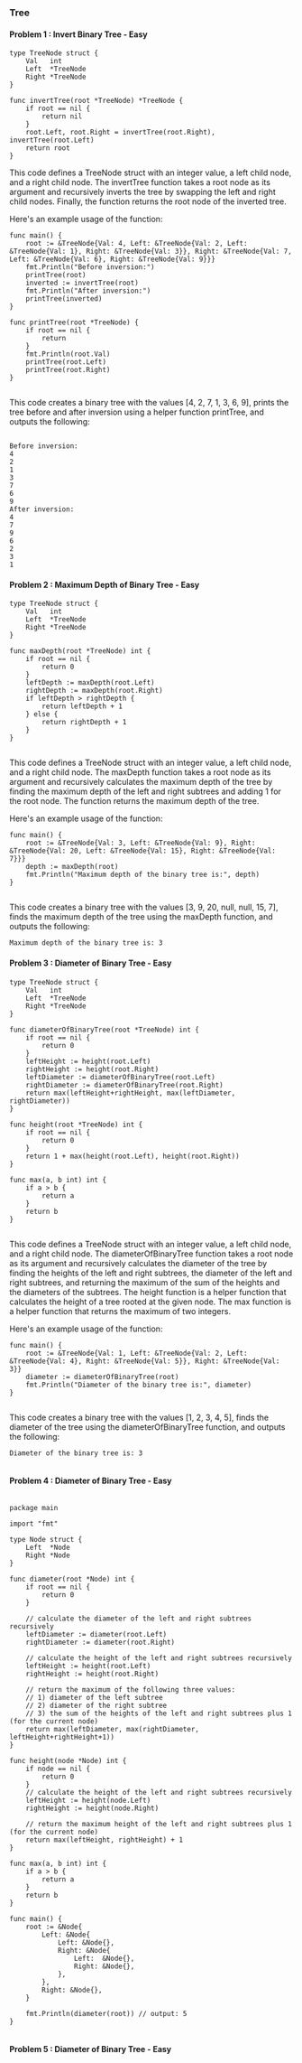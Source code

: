 ### Tree

#### Problem 1 : Invert Binary Tree -  Easy

```
type TreeNode struct {
    Val   int
    Left  *TreeNode
    Right *TreeNode
}

func invertTree(root *TreeNode) *TreeNode {
    if root == nil {
        return nil
    }
    root.Left, root.Right = invertTree(root.Right), invertTree(root.Left)
    return root
}

```

This code defines a TreeNode struct with an integer value, a left child node, and a right child node. The invertTree function takes a root node as its argument and recursively inverts the tree by swapping the left and right child nodes. Finally, the function returns the root node of the inverted tree.

Here's an example usage of the function:


```
func main() {
    root := &TreeNode{Val: 4, Left: &TreeNode{Val: 2, Left: &TreeNode{Val: 1}, Right: &TreeNode{Val: 3}}, Right: &TreeNode{Val: 7, Left: &TreeNode{Val: 6}, Right: &TreeNode{Val: 9}}}
    fmt.Println("Before inversion:")
    printTree(root)
    inverted := invertTree(root)
    fmt.Println("After inversion:")
    printTree(inverted)
}

func printTree(root *TreeNode) {
    if root == nil {
        return
    }
    fmt.Println(root.Val)
    printTree(root.Left)
    printTree(root.Right)
}


```
This code creates a binary tree with the values [4, 2, 7, 1, 3, 6, 9], prints the tree before and after inversion using a helper function printTree, and outputs the following:

```

Before inversion:
4
2
1
3
7
6
9
After inversion:
4
7
9
6
2
3
1

```



#### Problem 2 : Maximum Depth of Binary Tree -  Easy

```
type TreeNode struct {
    Val   int
    Left  *TreeNode
    Right *TreeNode
}

func maxDepth(root *TreeNode) int {
    if root == nil {
        return 0
    }
    leftDepth := maxDepth(root.Left)
    rightDepth := maxDepth(root.Right)
    if leftDepth > rightDepth {
        return leftDepth + 1
    } else {
        return rightDepth + 1
    }
}


```

This code defines a TreeNode struct with an integer value, a left child node, and a right child node. The maxDepth function takes a root node as its argument and recursively calculates the maximum depth of the tree by finding the maximum depth of the left and right subtrees and adding 1 for the root node. The function returns the maximum depth of the tree.

Here's an example usage of the function:


```
func main() {
    root := &TreeNode{Val: 3, Left: &TreeNode{Val: 9}, Right: &TreeNode{Val: 20, Left: &TreeNode{Val: 15}, Right: &TreeNode{Val: 7}}}
    depth := maxDepth(root)
    fmt.Println("Maximum depth of the binary tree is:", depth)
}


```
This code creates a binary tree with the values [3, 9, 20, null, null, 15, 7], finds the maximum depth of the tree using the maxDepth function, and outputs the following:

```
Maximum depth of the binary tree is: 3

```



#### Problem 3 : Diameter of Binary Tree -  Easy


```
type TreeNode struct {
    Val   int
    Left  *TreeNode
    Right *TreeNode
}

func diameterOfBinaryTree(root *TreeNode) int {
    if root == nil {
        return 0
    }
    leftHeight := height(root.Left)
    rightHeight := height(root.Right)
    leftDiameter := diameterOfBinaryTree(root.Left)
    rightDiameter := diameterOfBinaryTree(root.Right)
    return max(leftHeight+rightHeight, max(leftDiameter, rightDiameter))
}

func height(root *TreeNode) int {
    if root == nil {
        return 0
    }
    return 1 + max(height(root.Left), height(root.Right))
}

func max(a, b int) int {
    if a > b {
        return a
    }
    return b
}


```
This code defines a TreeNode struct with an integer value, a left child node, and a right child node. The diameterOfBinaryTree function takes a root node as its argument and recursively calculates the diameter of the tree by finding the heights of the left and right subtrees, the diameter of the left and right subtrees, and returning the maximum of the sum of the heights and the diameters of the subtrees. The height function is a helper function that calculates the height of a tree rooted at the given node. The max function is a helper function that returns the maximum of two integers.

Here's an example usage of the function:

```
func main() {
    root := &TreeNode{Val: 1, Left: &TreeNode{Val: 2, Left: &TreeNode{Val: 4}, Right: &TreeNode{Val: 5}}, Right: &TreeNode{Val: 3}}
    diameter := diameterOfBinaryTree(root)
    fmt.Println("Diameter of the binary tree is:", diameter)
}


```

This code creates a binary tree with the values [1, 2, 3, 4, 5], finds the diameter of the tree using the diameterOfBinaryTree function, and outputs the following:

```
Diameter of the binary tree is: 3


```

#### Problem 4 : Diameter of Binary Tree -  Easy


```

package main

import "fmt"

type Node struct {
    Left  *Node
    Right *Node
}

func diameter(root *Node) int {
    if root == nil {
        return 0
    }

    // calculate the diameter of the left and right subtrees recursively
    leftDiameter := diameter(root.Left)
    rightDiameter := diameter(root.Right)

    // calculate the height of the left and right subtrees recursively
    leftHeight := height(root.Left)
    rightHeight := height(root.Right)

    // return the maximum of the following three values:
    // 1) diameter of the left subtree
    // 2) diameter of the right subtree
    // 3) the sum of the heights of the left and right subtrees plus 1 (for the current node)
    return max(leftDiameter, max(rightDiameter, leftHeight+rightHeight+1))
}

func height(node *Node) int {
    if node == nil {
        return 0
    }
    // calculate the height of the left and right subtrees recursively
    leftHeight := height(node.Left)
    rightHeight := height(node.Right)

    // return the maximum height of the left and right subtrees plus 1 (for the current node)
    return max(leftHeight, rightHeight) + 1
}

func max(a, b int) int {
    if a > b {
        return a
    }
    return b
}

func main() {
    root := &Node{
        Left: &Node{
            Left: &Node{},
            Right: &Node{
                Left:  &Node{},
                Right: &Node{},
            },
        },
        Right: &Node{},
    }

    fmt.Println(diameter(root)) // output: 5
}


```

#### Problem 5 : Diameter of Binary Tree -  Easy
